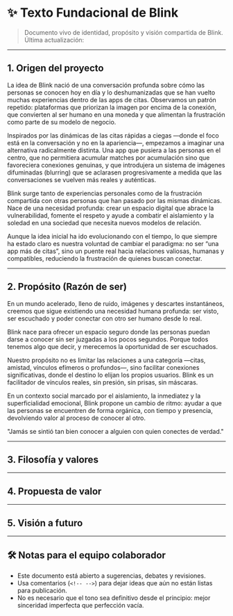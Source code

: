# ✨ Texto Fundacional de Blink

> Documento vivo de identidad, propósito y visión compartida de Blink.  
> Última actualización: <!-- Fecha aquí -->

---

## 1. Origen del proyecto

La idea de Blink nació de una conversación profunda sobre cómo las personas se conocen hoy en día y lo deshumanizadas que se han vuelto muchas experiencias dentro de las apps de citas. Observamos un patrón repetido: plataformas que priorizan la imagen por encima de la conexión, que convierten al ser humano en una moneda y que alimentan la frustración como parte de su modelo de negocio.

Inspirados por las dinámicas de las citas rápidas a ciegas —donde el foco está en la conversación y no en la apariencia—, empezamos a imaginar una alternativa radicalmente distinta. Una app que pusiera a las personas en el centro, que no permitiera acumular matches por acumulación sino que favoreciera conexiones genuinas, y que introdujera un sistema de imágenes difuminadas (blurring) que se aclarasen progresivamente a medida que las conversaciones se vuelven más reales y auténticas.

Blink surge tanto de experiencias personales como de la frustración compartida con otras personas que han pasado por las mismas dinámicas. Nace de una necesidad profunda: crear un espacio digital que abrace la vulnerabilidad, fomente el respeto y ayude a combatir el aislamiento y la soledad en una sociedad que necesita nuevos modelos de relación.

Aunque la idea inicial ha ido evolucionando con el tiempo, lo que siempre ha estado claro es nuestra voluntad de cambiar el paradigma: no ser “una app más de citas”, sino un puente real hacia relaciones valiosas, humanas y compatibles, reduciendo la frustración de quienes buscan conectar.

---

## 2. Propósito (Razón de ser)

En un mundo acelerado, lleno de ruido, imágenes y descartes instantáneos, creemos que sigue existiendo una necesidad humana profunda: ser visto, ser escuchado y poder conectar con otro ser humano desde lo real.

Blink nace para ofrecer un espacio seguro donde las personas puedan darse a conocer sin ser juzgadas a los pocos segundos. Porque todos tenemos algo que decir, y merecemos la oportunidad de ser escuchados.

Nuestro propósito no es limitar las relaciones a una categoría —citas, amistad, vínculos efímeros o profundos—, sino facilitar conexiones significativas, donde el destino lo elijan los propios usuarios. Blink es un facilitador de vínculos reales, sin presión, sin prisas, sin máscaras.

En un contexto social marcado por el aislamiento, la inmediatez y la superficialidad emocional, Blink propone un cambio de ritmo: ayudar a que las personas se encuentren de forma orgánica, con tiempo y presencia, devolviendo valor al proceso de conocer al otro.

"Jamás se sintió tan bien conocer a alguien con quien conectes de verdad."

---

## 3. Filosofía y valores

<!-- 
¿Qué creemos sobre el amor, la conexión, la tecnología, el tiempo, la intimidad o la forma en que las personas se relacionan?
¿Qué defendemos?
¿Qué NO aceptamos?
Lista de valores clave (máximo 5) con una breve descripción de cada uno.
Ejemplos: "Autenticidad sin filtros", "Respeto radical", "Privacidad primero", etc.
-->

---

## 4. Propuesta de valor

<!-- 
¿Qué diferencia a Blink de otras apps de citas?
¿Cómo resolvemos el problema de forma única o mejor?
¿A quién servimos y qué ofrecemos que no encontrarán en otro lugar?
Frases claras, humanas y directas (evitar jerga de negocios o palabras vacías).
-->

---

## 5. Visión a futuro

<!-- 
¿Dónde queremos estar en 5-10 años?
¿Qué impacto queremos haber tenido?
¿Cómo imaginamos que será el mundo si Blink cumple su propósito?
-->

---

## 🛠 Notas para el equipo colaborador

- Este documento está abierto a sugerencias, debates y revisiones.
- Usa comentarios (`<!-- -->`) para dejar ideas que aún no están listas para publicación.
- No es necesario que el tono sea definitivo desde el principio: mejor sinceridad imperfecta que perfección vacía.
